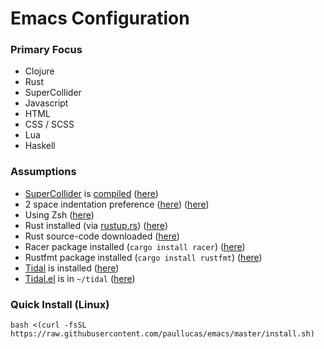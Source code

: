 # Emacs Configuration
### Primary Focus
- Clojure
- Rust
- SuperCollider
- Javascript
- HTML
- CSS / SCSS
- Lua
- Haskell

### Assumptions
- <a href="https://github.com/supercollider/supercollider/">SuperCollider</a> is <a href="http://paullucas.github.io/2016/Supercollider-on-Ubuntu-16.04.html">compiled</a>  (<a href="https://github.com/paullucas/emacs/blob/master/init.el#L139">here</a>)
- 2 space indentation preference (<a href="https://github.com/paullucas/emacs/blob/master/init.el#L195">here</a>) (<a href="https://github.com/paullucas/emacs/blob/master/init.el#L202">here</a>)
- Using Zsh (<a href="https://github.com/paullucas/emacs/blob/master/init.el#L124">here</a>)
- Rust installed (via <a href="https://www.rustup.rs/">rustup.rs</a>) (<a href="https://github.com/paullucas/emacs/blob/master/init.el#L269">here</a>)
- Rust source-code downloaded (<a href="https://github.com/paullucas/emacs/blob/master/init.el#L270">here</a>)
- Racer package installed (```cargo install racer```) (<a href="https://github.com/paullucas/emacs/blob/master/init.el#L269">here</a>)
- Rustfmt package installed (```cargo install rustfmt```) (<a href="https://github.com/paullucas/emacs/blob/master/init.el#L278">here</a>)
- <a href="http://tidalcycles.org/">Tidal</a> is installed (<a href="https://github.com/paullucas/emacs/blob/master/init.el#L143">here</a>)
- <a href="https://github.com/tidalcycles/Tidal/blob/master/tidal.el">Tidal.el</a> is in ```~/tidal``` (<a href="https://github.com/paullucas/emacs/blob/master/init.el#L144">here</a>)

### Quick Install (Linux)
```bash <(curl -fsSL https://raw.githubusercontent.com/paullucas/emacs/master/install.sh)```
